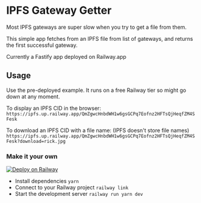 
# IPFS Gateway Getter

Most IPFS gateways are super slow when you try to get a file from them.

This simple app fetches from an IPFS file from list of gateways, and returns the first successful gateway.

Currently a Fastify app deployed on Railway.app



## Usage

Use the pre-deployed example. It runs on a free Railway tier so might go down at any moment.

To display an IPFS CID in the browser:  
`https://ipfs.up.railway.app/QmZgwcHnbdWH1w6gsGCPq7Eofnz2HFTsQjHeqfZM4SFesk`

To download an IPFS CID with a file name: (IPFS doesn't store file names)
`https://ipfs.up.railway.app/QmZgwcHnbdWH1w6gsGCPq7Eofnz2HFTsQjHeqfZM4SFesk?download=rick.jpg`



### Make it your own

[![Deploy on Railway](https://railway.app/button.svg)](https://railway.app/new/template?template=https%3A%2F%2Fgithub.com%2Frailwayapp%2Fexamples%2Ftree%2Fmaster%2Fexamples%2Ffastify)

- Install dependencies `yarn`
- Connect to your Railway project `railway link`
- Start the development server `railway run yarn dev`